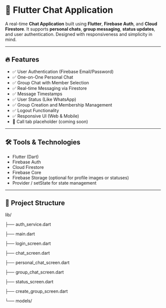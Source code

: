# 💬 Flutter Chat Application

A real-time **Chat Application** built using **Flutter**, **Firebase Auth**, and **Cloud Firestore**. It supports **personal chats**, **group messaging**, **status updates**, and user authentication. Designed with responsiveness and simplicity in mind.

---

## 🔥 Features

- ✅ User Authentication (Firebase Email/Password)
- ✅ One-on-One Personal Chat
- ✅ Group Chat with Member Selection
- ✅ Real-time Messaging via Firestore
- ✅ Message Timestamps
- ✅ User Status (Like WhatsApp)
- ✅ Group Creation and Membership Management
- ✅ Logout Functionality
- ✅ Responsive UI (Web & Mobile)
- 🚧 Call tab placeholder (coming soon)

---



## 🛠️ Tools & Technologies

- Flutter (Dart)
- Firebase Auth
- Cloud Firestore
- Firebase Core
- Firebase Storage (optional for profile images or statuses)
- Provider / setState for state management

---

## 📁 Project Structure

lib/

├── auth_service.dart

├── main.dart

├── login_screen.dart

├── chat_screen.dart

├── personal_chat_screen.dart

├── group_chat_screen.dart

├── status_screen.dart

├── create_group_screen.dart

└── models/


